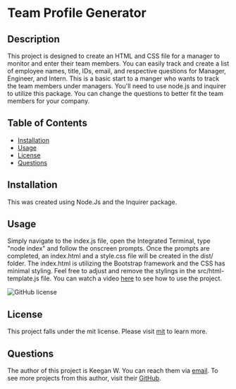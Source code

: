# Team Profile Generator

## Description

This project is designed to create an HTML and CSS file for a manager to monitor and enter their team members. You can easily track and create a list of employee names, title, IDs, email, and respective questions for Manager, Engineer, and Intern. This is a basic start to a manger who wants to track the team members under managers. You'll need to use node.js and inquirer to utilize this package. You can change the questions to better fit the team members for your company.
    

## Table of Contents 
* [Installation](#Installation) 
* [Usage](#Usage) 
* [License](#License) 
* [Questions](#Questions) 


## Installation

This was created using Node.Js and the Inquirer package.
    

## Usage

Simply navigate to the index.js file, open the Integrated Terminal, type "node index" and follow the onscreen prompts. Once the prompts are completed, an index.html and a style.css file will be created in the dist/ folder. The index.html is utilizing the Bootstrap framework and the CSS has minimal styling. Feel free to adjust and remove the stylings in the src/html-template.js file.
You can watch a video [here](https://drive.google.com/file/d/15csz2UPl66IXwp20yxkPJsmk-y99SQ4o/view) to see how to use the project.
    

![GitHub license](https://img.shields.io/badge/license-mit-blue.svg)

## License
    
This project falls under the mit license. Please visit [mit](https://choosealicense.com/licenses/mit) to learn more.
    

## Questions
The author of this project is Keegan W. You can reach them via [email](mailto:kwedwick@gmail.com).
To see more projects from this author, visit their [GitHub](https://github.com/kwedwick).